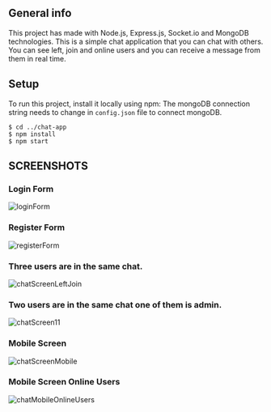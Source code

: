 ## General info
This project has made with Node.js, Express.js, Socket.io and MongoDB technologies. This is a simple chat application that you can chat with others. You can see left, join and online users and you can receive a message from them in real time.


## Setup
To run this project, install it locally using npm:
The mongoDB connection string needs to change in `config.json` file to connect mongoDB.

```
$ cd ../chat-app
$ npm install
$ npm start
```

## SCREENSHOTS

### Login Form
![loginForm](https://user-images.githubusercontent.com/65674132/123313143-dd6db380-d531-11eb-829d-7e6ec45874a5.PNG)

### Register Form
![registerForm](https://user-images.githubusercontent.com/65674132/123313500-41907780-d532-11eb-9377-f3027296f6b5.PNG)

### Three users are in the same chat.
![chatScreenLeftJoin](https://user-images.githubusercontent.com/65674132/123312875-91227380-d531-11eb-9668-26931ade82b6.PNG)

### Two users are in the same chat one of them is admin.
![chatScreen11](https://user-images.githubusercontent.com/65674132/123312950-a13a5300-d531-11eb-8c91-775bdf81da3a.PNG)

### Mobile Screen
![chatScreenMobile](https://user-images.githubusercontent.com/65674132/123313042-bf07b800-d531-11eb-8d60-8d253e510ef2.PNG)

### Mobile Screen Online Users
![chatMobileOnlineUsers](https://user-images.githubusercontent.com/65674132/123312806-7b14b300-d531-11eb-9211-c55151b30e04.PNG)
